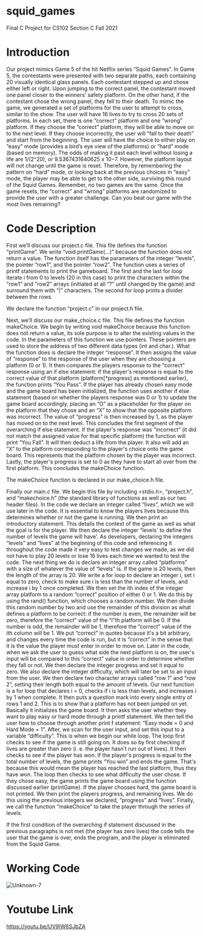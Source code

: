 # squid_games
Final C Project for CS102 Section C Fall 2021


# Introduction
Our project mimics Game 5 of the hit Netflix series “Squid Games”. In Game 5, the contestants were presented with two separate paths, each containing 20 visually identical glass panels. Each contestant stepped up and chose either left or right. Upon jumping to the correct panel, the contestant moved one panel closer to the winners’ safety platform. On the other hand, if the contestant chose the wrong panel, they fell to their death. To mimic the game, we generated a set of platforms for the user to attempt to cross, similar to the show. The user will have 16 lives to try to cross 20 sets of platforms. In each set, there is one “correct” platform and one “wrong” platform. If they choose the “correct” platform, they will be able to move on to the next level. If they choose incorrectly, the user will “fall to their death” and start from the beginning. The user will have the choice to either play on “easy” mode (provides a bird’s eye view of the platforms) or “hard” mode (based on memory). The odds of making it past each level without losing a life are 1/(2^20), or 9.5367431640625 x 10−7. However, the platform layout will not change until the game is reset. Therefore, by remembering the pattern on “hard” mode, or looking back at the previous choices in “easy” mode, the player may be able to get to the other side, surviving this round of the Squid Games. Remember, no two games are the same. Once the game resets, the “correct” and “wrong” platforms are randomized to provide the user with a greater challenge. Can you beat our game with the most lives remaining?







# Code Description
First we’ll discuss our project.c file. This file defines the function “printGame”. We write “void printGame(...)” because the function does not return a value. The function itself has the parameters of the integer “levels”, the pointer “row1”, and the pointer “row2”. The function uses a series of printf statements to print the gameboard. The first and the last for loop iterate i from 0 to levels (20 in this case) to print the characters within the “row1” and “row2” arrays (initiated at all “?” until changed by the game) and surround them with “|” characters. The second for loop prints a divider between the rows.

We declare the function “project.c” in our project.h file.

Next, we’ll discuss our make_choice.c file. This file defines the function makeChoice. We begin by writing void makeChoice because this function does not return a value, its sole purpose is to alter the existing values in the code. In the parameters of this function we use pointers. These pointers are used to store the address of two different data types (int and char.). What the function does is declare the integer “response”. It then assigns the value of “response” to the response of the user when they are choosing a platform (0 or 1). It then compares the players response to the “correct” response using an if else statement: if the player's response is equal to the correct value of that platform (platform[*progress] as mentioned earlier), the function prints “You Pass”. If the player has already chosen easy mode and the game board has been initialized, the function uses another if else statement (based on whether the players response was 0 or 1) to update the game board accordingly, placing an “O” as a placeholder for the player on the platform that they chose and an “X” to show that the opposite platform was incorrect. The value of “progress” is then increased by 1, as the player has moved on to the next level. This concludes the first segment of the overarching if else statement. If the player's response was “incorrect” (it did not match the assigned value for that specific platform) the function will print “You Fall”. It will then deduct a life from the player. It also will add an “X” to the platform corresponding to the player's choice onto the game board. This represents that the platform chosen by the player was incorrect. Lastly, the player's progress is set to 0 as they have to start all over from the first platform. This concludes the makeChoice function.

The makeChoice function is declared in our make_choice.h file.


Finally our main.c file. We begin this file by including <stdio.h>, “project.h”, and “makechoice.h” (the standard library of functions as well as our two header files). In the code we declare an integer called “lives”, which we will use later in the code. It is essential to know the players lives because this determines whether or not the game is running. We then print an introductory statement. This details the context of the game as well as what the goal is for the player. We then declare the integer “levels' to define the number of levels the game will have'. As developers, declaring the integers “levels” and “lives” at the beginning of this code and referencing it throughout the code made it very easy to test changes we made, as we did not have to play 20 levels or lose 16 lives each time we wanted to test the code. The next thing we do is declare an integer array called “platforms” with a size of whatever the value of “levels” is. If the game is 20 levels, then the length of the array is 20. We write a for loop to declare an integer i, set i equal to zero, check to make sure i is less than the number of levels, and increase i by 1 once completed. We then set the ith index of the integer array platform to a random “correct” position of either 0 or 1. We do this by using the rand() function, which chooses a random number. We then divide this random number by two and use the remainder of this division as what defines a platform to be correct: if the number is even, the remainder will be zero, therefore the “correct” value of the “i”th platform will be 0. If the number is odd, the remainder will be 1, therefore the “correct” value of the ith column will be 1. We put “correct” in quotes because it's a bit arbitrary, and changes every time the code is run, but it is “correct” in the sense that it is the value the player must enter in order to move on. Later in the code, when we ask the user to guess what side the next platform is on, the user's input will be compared to this “correct” value in order to determine whether they fall or not. We then declare the integer progress and set it equal to zero. We also declare the integer difficulty, which will later be set to an input from the user. We then declare two character arrays called “row 1” and “row 2”, setting their length both equal to the amount of levels. Our next function is a for loop that declares i = 0, checks if i is less than levels, and increases i by 1 when complete. It then puts a question mark into every single entry of rows 1 and 2. This is to show that a platform has not been jumped on yet. Basically it initializes the game board. It then asks the user whether they want to play easy or hard mode through a printf statement. We then tell the user how to choose through another print f statement: “Easy mode = 0 and Hard Mode = 1”. After, we scan for the user input, and set this input to a variable “difficulty”. This is when we begin our while loop. The loop first checks to see if the game is still going on. It does so by first checking if lives are greater than zero (i. e. the player hasn’t run out of lives). It then checks to see if the player has won. If the player's progress is equal to the total number of levels, the game prints “You win” and ends the game. That's because this would mean the player has reached the last platform, thus they have won. The loop then checks to see what difficulty the user chose. If they chose easy, the game prints the game board using the function discussed earlier (printGame). If the player chooses hard, the game board is not printed. We then print the players progress, and remaining lives. We do this using the previous integers we declared, “progress” and “lives”. Finally, we call the function “makeChoice” to take the player through the series of levels.

If the first condition of the overarching if statement discussed in the previous paragraphs is not met (the player has zero lives) the code tells the user that the game is over, ends the program, and the player is eliminated from the Squid Game.


# Working Code
![Unknown-7](https://user-images.githubusercontent.com/90291821/146098431-752fe9aa-2c3f-4380-9f44-7e3ffb0e984c.jpeg)


# Youtube Link
https://youtu.be/UV9IW6SJbZA 

